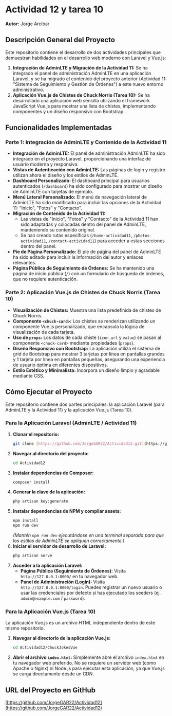 # Actividad 12 y tarea 10

**Autor:** Jorge Arcibar

## Descripción General del Proyecto

Este repositorio contiene el desarrollo de dos actividades principales que demuestran habilidades en el desarrollo web moderno con Laravel y Vue.js:

1.  **Integración de AdminLTE y Migración de la Actividad 11:** Se ha integrado el panel de administración AdminLTE en una aplicación Laravel, y se ha migrado el contenido del proyecto anterior (Actividad 11: "Sistema de Seguimiento y Gestión de Órdenes") a este nuevo entorno administrativo.
2.  **Aplicación Vue.js de Chistes de Chuck Norris (Tarea 10):** Se ha desarrollado una aplicación web sencilla utilizando el framework JavaScript Vue.js para mostrar una lista de chistes, implementando componentes y un diseño responsivo con Bootstrap.

## Funcionalidades Implementadas

### Parte 1: Integración de AdminLTE y Contenido de la Actividad 11

* **Integración de AdminLTE:** El panel de administración AdminLTE ha sido integrado en el proyecto Laravel, proporcionando una interfaz de usuario moderna y responsiva.
* **Vistas de Autenticación con AdminLTE:** Las páginas de login y registro utilizan ahora el diseño y los estilos de AdminLTE.
* **Dashboard Personalizado:** El dashboard principal para usuarios autenticados (`/dashboard`) ha sido configurado para mostrar un diseño de AdminLTE con tarjetas de ejemplo.
* **Menú Lateral Personalizado:** El menú de navegación lateral de AdminLTE ha sido modificado para incluir las opciones de la Actividad 11: "Inicio", "Fotos" y "Contacto".
* **Migración de Contenido de la Actividad 11:**
    * Las vistas de "Inicio", "Fotos" y "Contacto" de la Actividad 11 han sido adaptadas y colocadas dentro del panel de AdminLTE, manteniendo su contenido original.
    * Se han creado rutas específicas (`/home-actividad11`, `/photos-actividad11`, `/contact-actividad11`) para acceder a estas secciones dentro del panel.
* **Pie de Página Personalizado:** El pie de página del panel de AdminLTE ha sido editado para incluir la información del autor y enlaces relevantes.
* **Página Pública de Seguimiento de Órdenes:** Se ha mantenido una página de inicio pública (`/`) con un formulario de búsqueda de órdenes, que no requiere autenticación.

### Parte 2: Aplicación Vue.js de Chistes de Chuck Norris (Tarea 10)

* **Visualización de Chistes:** Muestra una lista predefinida de chistes de Chuck Norris.
* **Componente `<chuck-card>`:** Los chistes se renderizan utilizando un componente Vue.js personalizado, que encapsula la lógica de visualización de cada tarjeta.
* **Uso de `props`:** Los datos de cada chiste (`icon_url` y `value`) se pasan al componente `<chuck-card>` mediante propiedades (`props`).
* **Diseño Responsivo con Bootstrap:** La aplicación utiliza el sistema de grid de Bootstrap para mostrar 3 tarjetas por línea en pantallas grandes y 1 tarjeta por línea en pantallas pequeñas, asegurando una experiencia de usuario óptima en diferentes dispositivos.
* **Estilo Estético y Minimalista:** Incorpora un diseño limpio y agradable mediante CSS.

## Cómo Ejecutar el Proyecto

Este repositorio contiene dos partes principales: la aplicación Laravel (para AdminLTE y la Actividad 11) y la aplicación Vue.js (Tarea 10).

### Para la Aplicación Laravel (AdminLTE / Actividad 11)

1.  **Clonar el repositorio:**
    ```bash
    git clone [https://github.com/JorgeGAR22/Actividad12.git](https://github.com/JorgeGAR22/Actividad12.git)
    ```
2.  **Navegar al directorio del proyecto:**
    ```bash
    cd Actividad12
    ```
3.  **Instalar dependencias de Composer:**
    ```bash
    composer install
    ```
4.  **Generar la clave de la aplicación:**
    ```bash
    php artisan key:generate
    ```
5.  **Instalar dependencias de NPM y compilar assets:**
    ```bash
    npm install
    npm run dev
    ```
    *(Mantén `npm run dev` ejecutándose en una terminal separada para que los estilos de AdminLTE se apliquen correctamente.)*
6.  **Iniciar el servidor de desarrollo de Laravel:**
    ```bash
    php artisan serve
    ```
7.  **Acceder a la aplicación Laravel:**
    * **Página Pública (Seguimiento de Órdenes):** Visita `http://127.0.0.1:8000/` en tu navegador web.
    * **Panel de Administración (Login):** Visita `http://127.0.0.1:8000/login`. Puedes registrar un nuevo usuario o usar las credenciales por defecto si has ejecutado los seeders (ej. `admin@example.com` / `password`).

### Para la Aplicación Vue.js (Tarea 10)

La aplicación Vue.js es un archivo HTML independiente dentro de este mismo repositorio.

1.  **Navegar al directorio de la aplicación Vue.js:**
    ```bash
    cd Actividad12/ChuckJokesVue
    ```
2.  **Abrir el archivo `index.html`:**
    Simplemente abre el archivo `index.html` en tu navegador web preferido. No se requiere un servidor web (como Apache o Nginx) ni Node.js para ejecutar esta aplicación, ya que Vue.js se carga directamente desde un CDN.

## URL del Proyecto en GitHub

[https://github.com/JorgeGAR22/Actividad12](https://github.com/JorgeGAR22/Actividad12)

